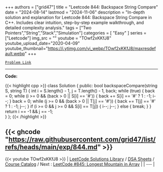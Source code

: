 
+++
authors = ["grid47"]
title = "Leetcode 844: Backspace String Compare"
date = "2024-08-14"
lastmod = "2024-11-06"
description = "In-depth solution and explanation for Leetcode 844: Backspace String Compare in C++. Includes clear intuition, step-by-step example walkthrough, and detailed complexity analysis."
tags = ["Two Pointers","String","Stack","Simulation"]
categories = [
    "Easy"
]
series = ["Leetcode"]
img_src = ""
youtube = "TOwf2xKKfJ8"
youtube_upload_date="2020-04-09"
youtube_thumbnail="https://i.ytimg.com/vi_webp/TOwf2xKKfJ8/maxresdefault.webp"
+++



[`Problem Link`](https://leetcode.com/problems/backspace-string-compare/description/)

---
**Code:**

{{< highlight cpp >}}
class Solution {
public:
    bool backspaceCompare(string S, string T) {
        int i = S.length() - 1, j = T.length() - 1, back;
        while (true) {
            back = 0;
            while (i >= 0 && (back > 0 || S[i] == '#')) {
                back += S[i] == '#' ? 1 : -1;
                i--;
            }
            back = 0;
            while (j >= 0 && (back > 0 || T[j] == '#')) {
                back += T[j] == '#' ? 1 : -1;
                j--;
            }
            if (i >= 0 && j >= 0 && S[i] == T[j]) {
                i--;
                j--;
            } else {
                break;
            }
        }
        return i == -1 && j == -1;        
    }
};
{{< /highlight >}}

{{< ghcode "https://raw.githubusercontent.com/grid47/list/refs/heads/main/exp/844.md" >}}
---
{{< youtube TOwf2xKKfJ8 >}}
| [LeetCode Solutions Library](https://grid47.xyz/leetcode/) / [DSA Sheets](https://grid47.xyz/sheets/) / [Course Catalog](https://grid47.xyz/courses/) / Next : [LeetCode #845: Longest Mountain in Array](https://grid47.xyz/leetcode/solution-845-longest-mountain-in-array/) |
| --- |
